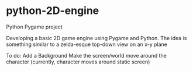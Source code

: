 python-2D-engine
================

Python Pygame project

Developing a basic 2D game engine using Pygame and Python.
The idea is something similar to a zelda-esque top-down view on an x-y plane

To do:
Add a Background
Make the screen/world move around the character
(currently, character moves around static screen)
